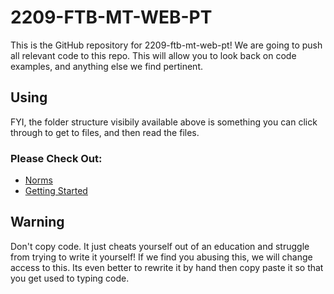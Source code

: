 # 2209-FTB-MT-WEB-PT
This is the GitHub repository for 2209-ftb-mt-web-pt! We are going to push all relevant code to this repo. This will allow you to look back on code examples, and anything else we find pertinent.

## Using

FYI, the folder structure visibily available above is something you can click through to get to files, and then read the files.

### Please Check Out:

- [Norms](norms.md)
- [Getting Started](reference/getting-started.md)

## Warning

Don't copy code. It just cheats yourself out of an education and struggle from trying to write it yourself! If we find you abusing this, we will change access to this. Its even better to rewrite it by hand then copy paste it so that you get used to typing code.
